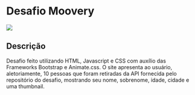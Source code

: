 # Desafio Moovery

![](https://media.giphy.com/media/EWomxOGYhO10NpLbPo/giphy.gif)

## Descrição

Desafio feito utilizando HTML, Javascript e CSS com auxílio das Frameworks Bootstrap e Animate.css. O site apresenta ao usuário, aletoriamente, 10 pessoas que foram retiradas da API fornecida pelo repositório do desafio, mostrando seu nome, sobrenome, idade, cidade e uma thumbnail.
